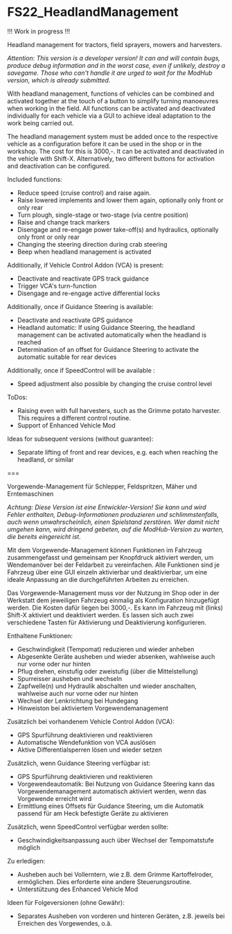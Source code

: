 # FS22_HeadlandManagement
!!! Work in progress !!!

Headland management for tractors, field sprayers, mowers and harvesters.

*Attention: This version is a developer version! It can and will contain bugs, produce debug information and in the worst case, even if unlikely, destroy a savegame.*
*Those who can't handle it are urged to wait for the ModHub version, which is already submitted.*

With headland management, functions of vehicles can be combined and activated together at the touch of a button to simplify turning manoeuvres when working in the field. All functions can be activated and deactivated individually for each vehicle via a GUI to achieve ideal adaptation to the work being carried out.

The headland management system must be added once to the respective vehicle as a configuration before it can be used in the shop or in the workshop. The cost for this is 3000,-.
It can be activated and deactivated in the vehicle with Shift-X. Alternatively, two different buttons for activation and deactivation can be configured.

Included functions:
- Reduce speed (cruise control) and raise again.
- Raise lowered implements and lower them again, optionally only front or only rear
- Turn plough, single-stage or two-stage (via centre position)
- Raise and change track markers
- Disengage and re-engage power take-off(s) and hydraulics, optionally only front or only rear
- Changing the steering direction during crab steering
- Beep when headland management is activated

Additionally, if Vehicle Control Addon (VCA) is present:
- Deactivate and reactivate GPS track guidance
- Trigger VCA's turn-function
- Disengage and re-engage active differential locks

Additionally, once if Guidance Steering is available: 
- Deactivate and reactivate GPS guidance
- Headland automatic: If using Guidance Steering, the headland management can be activated automatically when the headland is reached
- Determination of an offset for Guidance Steering to activate the automatic suitable for rear devices 

Additionally, once if SpeedControl will be available :
- Speed adjustment also possible by changing the cruise control level

ToDos:
- Raising even with full harvesters, such as the Grimme potato harvester. This requires a different control routine.
- Support of Enhanced Vehicle Mod

Ideas for subsequent versions (without guarantee):
- Separate lifting of front and rear devices, e.g. each when reaching the headland, or similar

===

Vorgewende-Management für Schlepper, Feldspritzen, Mäher und Erntemaschinen

*Achtung: Diese Version ist eine Entwickler-Version! Sie kann und wird Fehler enthalten, Debug-Informationen produzieren und schlimmstenfalls, auch wenn unwahrscheinlich, einen Spielstand zerstören.*
*Wer damit nicht umgehen kann, wird dringend gebeten, auf die ModHub-Version zu warten, die bereits eingereicht ist.*

Mit dem Vorgewende-Management können Funktionen im Fahrzeug zusammengefasst und gemeinsam per Knopfdruck aktiviert werden, um Wendemanöver bei der Feldarbeit zu vereinfachen. Alle Funktionen sind je Fahrzeug über eine GUI einzeln aktivierbar und deaktivierbar, um eine ideale Anpassung an die durchgeführten Arbeiten zu erreichen.

Das Vorgewende-Management muss vor der Nutzung im Shop oder in der Werkstatt dem jeweiligen Fahrzeug einmalig als Konfiguration hinzugefügt werden. Die Kosten dafür liegen bei 3000,-. Es kann im Fahrzeug mit (links) Shift-X aktiviert und deaktiviert werden. Es lassen sich auch zwei verschiedene Tasten für Aktivierung und Deaktivierung konfigurieren.

Enthaltene Funktionen:
- Geschwindigkeit (Tempomat) reduzieren und wieder anheben
- Abgesenkte Geräte ausheben und wieder absenken, wahlweise auch nur vorne oder nur hinten
- Pflug drehen, einstufig oder zweistufig (über die Mittelstellung)
- Spurreisser ausheben und wechseln
- Zapfwelle(n) und Hydraulik abschalten und wieder anschalten, wahlweise auch nur vorne oder nur hinten
- Wechsel der Lenkrichtung bei Hundegang
- Hinweiston bei aktiviertem Vorgewendemanagement

Zusätzlich bei vorhandenem Vehicle Control Addon (VCA):
- GPS Spurführung deaktivieren und reaktivieren
- Automatische Wendefunktion von VCA auslösen
- Aktive Differentialsperren lösen und wieder setzen

Zusätzlich, wenn Guidance Steering verfügbar ist:
- GPS Spurführung deaktivieren und reaktivieren
- Vorgewendeautomatik: Bei Nutzung von Guidance Steering kann das Vorgewendemanagement automatisch aktiviert werden, wenn das Vorgewende erreicht wird
- Ermittlung eines Offsets für Guidance Steering, um die Automatik passend für am Heck befestigte Geräte zu aktivieren

Zusätzlich, wenn SpeedControl verfügbar werden sollte:
- Geschwindigkeitsanpassung auch über Wechsel der Tempomatstufe möglich

Zu erledigen:
- Ausheben auch bei Vollerntern, wie z.B. dem Grimme Kartoffelroder, ermöglichen. Dies erforderte eine andere Steuerungsroutine.
- Unterstützung des Enhanced Vehicle Mod

Ideen für Folgeversionen (ohne Gewähr):
- Separates Ausheben von vorderen und hinteren Geräten, z.B. jeweils bei Erreichen des Vorgewendes, o.ä.

